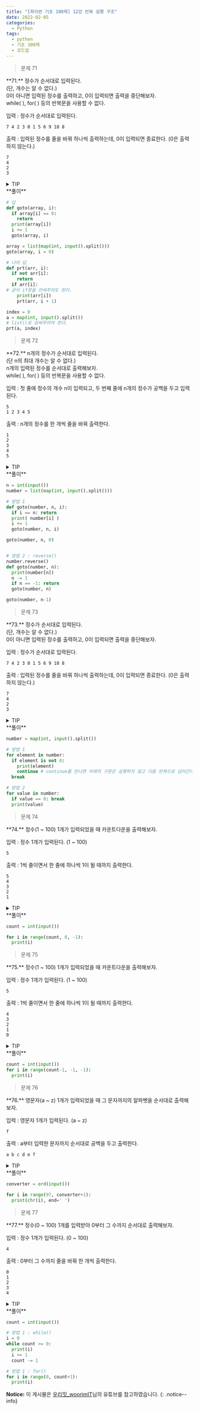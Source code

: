 ```yaml
---
title: "[파이썬 기초 100제] 12강 반복 실행 구조"
date: 2022-02-05
categories:
  - Python
tags:
  - python
  - 기초 100제
  - 코드업
---
```


> 문제 71

<div class="notice--danger" markdown="1">
**71.**   
정수가 순서대로 입력된다.<br>
(단, 개수는 알 수 없다.)<br>
0이 아니면 입력된 정수를 출력하고, 0이 입력되면 출력을 중단해보자.<br>
while( ), for( ) 등의 반복문을 사용할 수 없다.<br>

입력 : 정수가 순서대로 입력된다.
```
7 4 2 3 0 1 5 6 9 10 8
```

출력 : 입력된 정수를 줄을 바꿔 하나씩 출력하는데, 0이 입력되면 종료한다. (0은 출력하지 않는다.)
```
7
4
2
3
```
</div>

<details>
<summary>TIP</summary>
<div markdown="1">

원래 이 문제는 goto문을 이용해 풀도록 유도한 것인데 파이썬에서는 goto문을 제공하지 않으므로 함수를 이용하여 풀도록 한다.

파이썬에서는 do~while()과 같은 반복문도 제공하지 않는다.

파이썬에서는 함수를 이용하여 goto문처럼 사용하면 된다.

</div>
</details>

<div class="notice" markdown="1">
**풀이**

```python
# 답
def goto(array, i):
  if array[i] == 0:
    return
  print(array[i])
  i += 1
  goto(array, i)

array = list(map(int, input().split()))
goto(array, i = 0)

# 나의 답
def prt(arr, i):
  if not arr[i]:
    return
  if arr[i]:
# 굳이 if문을 안써주어도 된다.
    print(arr[i])
    prt(arr, i + 1)

index = 0
a = map(int, input().split())
# list()로 감싸주어야 한다.
prt(a, index)
```

</div>

> 문제 72

<div class="notice--success" markdown="1">
**72.**   
n개의 정수가 순서대로 입력된다.<br>
(단 n의 최대 개수는 알 수 없다.)<br>
n개의 입력된 정수를 순서대로 출력해보자.<br>
while( ), for( ) 등의 반복문을 사용할 수 없다.<br>

입력 : 첫 줄에 정수의 개수 n이 입력되고, 두 번째 줄에 n개의 정수가 공백을 두고 입력된다.
```
5
1 2 3 4 5
```
출력 : n개의 정수를 한 개씩 줄을 바꿔 출력한다.
```
1
2
3
4
5
```
</div>

<details>
<summary>TIP</summary>
<div markdown="1">

리스트의 메소드인 reverse()는 내부 원소들을 거꾸로 재정렬해준다.

</div>
</details>

<div class="notice" markdown="1">
**풀이**

```python
n = int(input())
number = list(map(int, input().split()))

# 방법 1
def goto(number, n, i):
  if i == n: return
  print( number[i] )
  i += 1
  goto(number, n, i)

goto(number, n, 0)


# 방법 2 : reverse()
number.reverse()
def goto(number, n):
  print(number[n])
  n -= 1
  if n == -1: return
  goto(number, n)

goto(number, n-1)
```

</div>

> 문제 73

<div class="notice--success" markdown="1">
**73.**   
정수가 순서대로 입력된다.<br>
(단, 개수는 알 수 없다.)<br>
0이 아니면 입력된 정수를 출력하고, 0이 입력되면 출력을 중단해보자.<br>

입력 : 정수가 순서대로 입력된다.
```
7 4 2 3 0 1 5 6 9 10 8
```
출력 : 입력된 정수를 줄을 바꿔 하나씩 출력하는데, 0이 입력되면 종료한다. (0은 출력하지 않는다.)
```
7
4
2
3
```
</div>

<details>
<summary>TIP</summary>
<div markdown="1">



</div>
</details>

<div class="notice" markdown="1">
**풀이**

```python
number = map(int, input().split())

# 방법 1
for element in number:
  if element is not 0:
    print(element)
    continue # continue를 만나면 아래의 구문은 실행하지 않고 다음 반복으로 넘어간다.
  break

# 방법 2
for value in number:
  if value == 0: break
  print(value)
```

</div>

> 문제 74

<div class="notice--success" markdown="1">
**74.**   
정수(1 ~ 100) 1개가 입력되었을 때 카운트다운을 출력해보자.<br>

입력 : 정수 1개가 입력된다. (1 ~ 100)
```
5
```
출력 : 1씩 줄이면서 한 줄에 하나씩 1이 될 때까지 출력한다.
```
5
4
3
2
1
```
</div>

<details>
<summary>TIP</summary>
<div markdown="1">



</div>
</details>

<div class="notice" markdown="1">
**풀이**

```python
count = int(input())

for i in range(count, 0, -1):
  print(i)
```

</div>

> 문제 75

<div class="notice--success" markdown="1">
**75.**   
정수(1 ~ 100) 1개가 입력되었을 때 카운트다운을 출력해보자.<br>

입력 : 정수 1개가 입력된다. (1 ~ 100)
```
5
```
출력 : 1씩 줄이면서 한 줄에 하나씩 1이 될 때까지 출력한다.
```
4
3
2
1
0
```
</div>

<details>
<summary>TIP</summary>
<div markdown="1">



</div>
</details>

<div class="notice" markdown="1">
**풀이**

```python
count = int(input())
for i in range(count-1, -1, -1):
  print(i)
```

</div>

> 문제 76

<div class="notice--success" markdown="1">
**76.**   
영문자(a ~ z) 1개가 입력되었을 때 그 문자까지의 알파벳을 순서대로 출력해보자.<br>

입력 : 영문자 1개가 입력된다. (a ~ z)
```
f
```
출력 : a부터 입력한 문자까지 순서대로 공백을 두고 출력한다.
```
a b c d e f
```
</div>

<details>
<summary>TIP</summary>
<div markdown="1">

for()

아스키 코드를 이용하면 된다.

`ord()` : 문자를 아스키 코드의 10진수로 변환 ex) 'a' >> 97

`chr()` : 10진수의 아스키 코드를 문자로 변환 ex) 97 >> 'a'

`print()` 함수의 두번째 파라미터인 end는 줄바꿈을 없애줄 수 있다. default값이 줄바꿈이다.

</div>
</details>

<div class="notice" markdown="1">
**풀이**

```python
converter = ord(input())

for i in range(97, converter+1):
  print(chr(i), end=' ')
```

</div>

> 문제 77

<div class="notice--success" markdown="1">
**77.**   
정수(0 ~ 100) 1개를 입력받아 0부터 그 수까지 순서대로 출력해보자.<br>

입력 : 정수 1개가 입력된다. (0 ~ 100)
```
4
```
출력 : 0부터 그 수까지 줄을 바꿔 한 개씩 출력한다.
```
0
1
2
3
4
```
</div>

<details>
<summary>TIP</summary>
<div markdown="1">

while() or for()

</div>
</details>

<div class="notice" markdown="1">
**풀이**

```python
count = int(input())

# 방법 1 : while()
i = 0
while count >= 0:
  print(i)
  i += 1
  count -= 1

# 방법 1 : for()
for i in range(0, count+1):
  print(i)
```

</div>

**Notice:** 이 게시물은 [우리밋\_woorimIT](https://www.youtube.com/watch?v=7sykajCtgCw&list=PLSK4WsJ8JS4dOszA7Zr8paqI81Mv27tNq&index=2)님의 유튜브를 참고하였습니다.
{: .notice--info}

